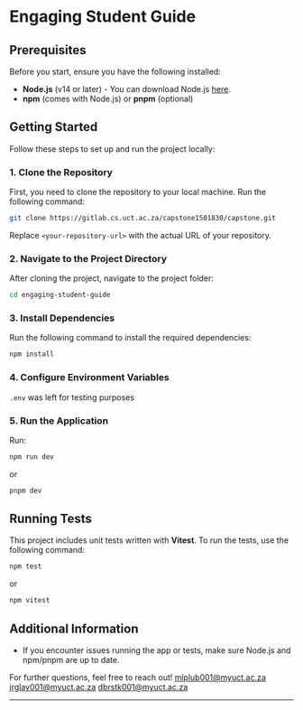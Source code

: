 # Engaging Student Guide

## Prerequisites
Before you start, ensure you have the following installed:

- **Node.js** (v14 or later) - You can download Node.js [here](https://nodejs.org/).
- **npm** (comes with Node.js) or **pnpm** (optional)

## Getting Started

Follow these steps to set up and run the project locally:

### 1. Clone the Repository

First, you need to clone the repository to your local machine. Run the following command:

```bash
git clone https://gitlab.cs.uct.ac.za/capstone1501830/capstone.git
```

Replace `<your-repository-url>` with the actual URL of your repository.

### 2. Navigate to the Project Directory

After cloning the project, navigate to the project folder:

```bash
cd engaging-student-guide
```

### 3. Install Dependencies

Run the following command to install the required dependencies:

```bash
npm install
```

### 4. Configure Environment Variables
`.env` was left for testing purposes


### 5. Run the Application
Run:

```bash
npm run dev
```
or 

```bash
pnpm dev
```
## Running Tests
This project includes unit tests written with **Vitest**. To run the tests, use the following command:

```bash
npm test 
```
 or

```bash
npm vitest
```

## Additional Information

- If you encounter issues running the app or tests, make sure Node.js and npm/pnpm are up to date.


For further questions, feel free to reach out!
mlplub001@myuct.ac.za
jrglay001@myuct.ac.za
dbrstk001@myuct.ac.za


---
